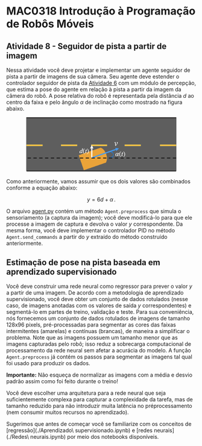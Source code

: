 # MAC0318 Introdução à Programação de Robôs Móveis

## Atividade 8 - Seguidor de pista a partir de imagem

Nessa atividade você deve projetar e implementar um agente seguidor de pista a partir de imagens de sua câmera. Seu agente deve estender o controlador seguidor de pista da [Atividade 6](../pid-control/README.md) com um módulo de percepção, que estima a pose do agente em relação à pista a partir da imagem da câmera do robô.
A pose relativa do robô é representada pela distância $d$ ao centro da faixa e pelo ângulo $`\alpha`$ de inclinação como mostrado na figura abaixo.

<figure style="text-align: center">
   <img src="img/lane_following2.png" width=400>
</figure>

Como anteriormente, vamos assumir que os dois valores são combinados conforme a equação abaixo:

```math
  y=6d+\alpha \, .
```
O arquivo [agent.py](./agent.py) contém um método `Agent.preprocess` que simula o sensoriamento (a captura da imagem); você deve modificá-lo para que ele processe a imagem de captura e devolva o valor $`y`$ correspondente.
Da mesma forma, você deve implementar o controlador PID no método `Agent.send_commands` a partir do $`y`$ extraído do método construído anteriormente.

## Estimação de pose na pista baseada em aprendizado supervisionado

Você deve construir uma rede neural como regressor para prever o valor $y$ a partir de uma imagem. De acordo com a metodologia de aprendizado supervisionado, você deve obter um conjunto de dados rotulados (nesse caso, de imagens anotadas com os valores de saída $y$ correspondentes) e segmentá-lo em partes de treino, validação e teste. Para sua conveniência, nós fornecemos um conjunto de dados rotulados de imagens de tamanho 128x96 pixels, pré-processadas para segmentar as cores das faixas intermitentes (amarelas) e contínuas (brancas), de maneira a simplificar o problema. Note que as imagens possuem um tamanho menor que as imagens capturadas pelo robô; isso reduz a sobrecarga computacional de processamento da rede neural sem afetar a acurácia do modelo. A função `Agent.preprocess` já contém os passos para segmentar as imagens tal qual foi usado para produzir os dados.

**Importante:** Não esqueça de normalizar as imagens com a média e desvio padrão assim como foi feito durante o treino!

Você deve escolher uma arquitetura para a rede neural que seja suficientemente complexa para capturar a complexidade da tarefa, mas de tamanho reduzido para não introduzir muita latência no préprocessamento (nem consumir muitos recursos no aprendizado).

Sugerimos que antes de começar você se familiarize com os conceitos de [regressão](./Aprendizado\ supervisionado.ipynb) e [redes neurais](./Redes\ neurais.ipynb) por meio dos notebooks disponíveis.

